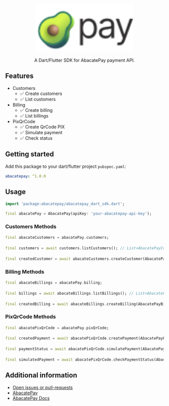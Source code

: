 <div align='center'>
    <img src='assets/logo.svg' height=150/>
</div>

<div align='center'>
<br/>
A Dart/Flutter SDK for AbacatePay payment API. 
</div>

## Features

- Customers
  - ✅ Create customers
  - ✅ List customers
- Billing
  - ✅ Create billing
  - ✅ List billings
- PixQrCode
  - ✅ Create QrCode PIX
  - ✅ Simulate payment
  - ✅ Check status

## Getting started

Add this package to your dart/flutter project `pubspec.yaml`:

```yaml
abacatepay: ^1.0.0
```

## Usage

```dart
import 'package:abacatepay/abacatepay_dart_sdk.dart';
```

```dart
final abacatePay = AbacatePay(apiKey: 'your-abacatepay-api-key');
```

### Customers Methods

```dart
final abacateCustomers = abacatePay.customers;

final customers = await customers.listCustomers(); // List<AbacatePayCustomerResponse>

final createdCustomer = await abacateCustomers.createCustomer(AbacatePayCustomerData); // AbacatePayCustomerResponse
```

### Billing Methods

```dart
final abacateBillings = abacatePay.billing;

final billings = await abacateBillings.listBillings(); // List<AbacatePayBillingResponse>

final createdBilling = await abacateBillings.createBilling(AbacatePayBillingData); // AbacatePayBillingResponse
```

### PixQrCode Methods

```dart
final abacatePixQrCode = abacatePay.pixQrCode;

final createdPayment = await abacatePixQrCode.createPayment(AbacatePayPixQrCodeData); // List<AbacatePayPixQrCodeResponse>

final paymentStatus = await abacatePixQrCode.simulatePayment(AbacatePayPixQrCodeData); // AbacatePayPixQrCodeStatusResponse

final simulatedPayment = await abacatePixQrCode.checkPaymentStatus(AbacatePayPixQrCodeData); // AbacatePayPixQrCodeStatusResponse
```

## Additional information

- [Open issues or pull-requests](https://github.com/feliperfdev/abacatepay-dart-sdk)
- [AbacatePay](https://www.abacatepay.com/)
- [AbacatePay Docs](https://docs.abacatepay.com/pages/introduction)
